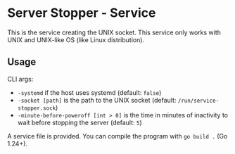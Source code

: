 # Server Stopper - Service

This is the service creating the UNIX socket. 
This service only works with UNIX and UNIX-like OS (like Linux distribution).

## Usage

CLI args:
- `-systemd` if the host uses systemd (default: `false`)
- `-socket [path]` is the path to the UNIX socket (default: `/run/service-stopper.sock`)
- `-minute-before-poweroff [int > 0]` is the time in minutes of inactivity to wait before stopping the server 
(default: `5`)

A service file is provided. You can compile the program with `go build .` (Go 1.24+).